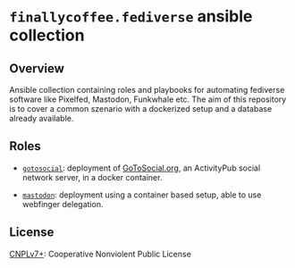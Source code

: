 # `finallycoffee.fediverse` ansible collection

## Overview

Ansible collection containing roles and playbooks for automating fediverse
software like Pixelfed, Mastodon, Funkwhale etc. The aim of this repository
is to cover a common szenario with a dockerized setup and a database already
available.

## Roles

- [`gotosocial`](roles/gotosocial/README.md): deployment of [GoToSocial.org](https://gotosocial.org/),
  an ActivityPub social network server, in a docker container.

- [`mastodon`](roles/mastodon/README.md): deployment using a container based
  setup, able to use webfinger delegation.

## License

[CNPLv7+](LICENSE.md): Cooperative Nonviolent Public License
